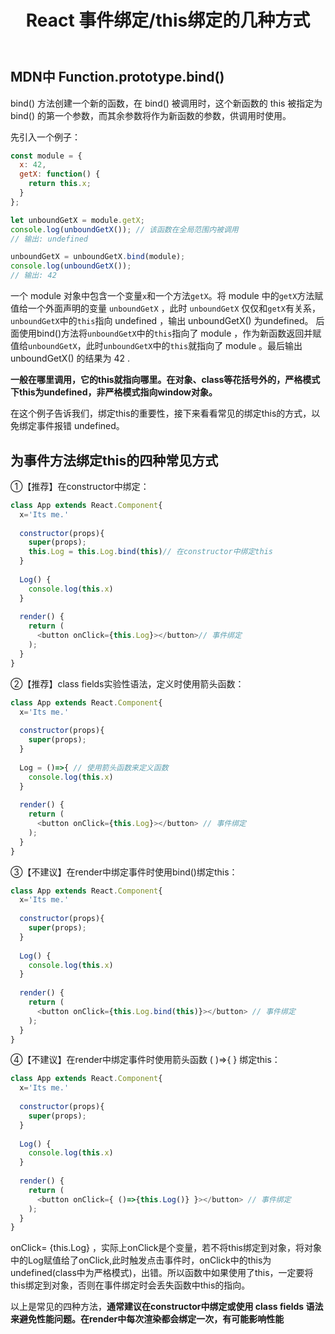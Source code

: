 ﻿---
slug: react-eventbind
title: React 事件绑定/this绑定的几种方式
authors: mcx
tags: [React, 大二]
---

## MDN中 Function.prototype.bind()
bind() 方法创建一个新的函数，在 bind() 被调用时，这个新函数的 this 被指定为 bind() 的第一个参数，而其余参数将作为新函数的参数，供调用时使用。

先引入一个例子：

```javascript
const module = {
  x: 42,
  getX: function() {
    return this.x;
  }
};

let unboundGetX = module.getX;
console.log(unboundGetX()); // 该函数在全局范围内被调用
// 输出: undefined

unboundGetX = unboundGetX.bind(module);
console.log(unboundGetX());
// 输出: 42
```

<!--truncate-->

一个 module 对象中包含一个变量`x`和一个方法`getX`。将 module 中的`getX`方法赋值给一个外面声明的变量 `unboundGetX` ，此时 `unboundGetX` 仅仅和`getX`有关系，`unboundGetX`中的`this`指向 undefined ，输出 unboundGetX() 为undefined。
后面使用bind()方法将`unboundGetX`中的`this`指向了 module ，作为新函数返回并赋值给`unboundGetX`，此时`unboundGetX`中的`this`就指向了 module 。最后输出 unboundGetX() 的结果为 42 .

**一般在哪里调用，它的this就指向哪里。在对象、class等花括号外的，严格模式下this为undefined，非严格模式指向window对象。**

在这个例子告诉我们，绑定this的重要性，接下来看看常见的绑定this的方式，以免绑定事件报错 undefined。

## 为事件方法绑定this的四种常见方式
①【推荐】在constructor中绑定：

```javascript
class App extends React.Component{
  x='Its me.'
 
  constructor(props){
    super(props);
    this.Log = this.Log.bind(this)// 在constructor中绑定this
  }
  
  Log() {
    console.log(this.x)
  }
  
  render() {
    return (
      <button onClick={this.Log}></button>// 事件绑定
    );
  }
}
```
②【推荐】class fields实验性语法，定义时使用箭头函数：
```javascript
class App extends React.Component{
  x='Its me.'
 
  constructor(props){
    super(props);
  }
  
  Log = ()=>{ // 使用箭头函数来定义函数
    console.log(this.x)
  }
  
  render() {
    return (
      <button onClick={this.Log}></button> // 事件绑定
    );
  }
}
```
③【不建议】在render中绑定事件时使用bind()绑定this：
```javascript
class App extends React.Component{
  x='Its me.'
 
  constructor(props){
    super(props);
  }
  
  Log() {
    console.log(this.x)
  }
  
  render() {
    return (
      <button onClick={this.Log.bind(this)}></button> // 事件绑定
    );
  }
}
```
④【不建议】在render中绑定事件时使用箭头函数 ( )=>{ } 绑定this：
```javascript
class App extends React.Component{
  x='Its me.'
 
  constructor(props){
    super(props);
  }
  
  Log() {
    console.log(this.x)
  }
  
  render() {
    return (
      <button onClick={ ()=>{this.Log()} }></button> // 事件绑定
    );
  }
}
```
onClick= {this.Log} ，实际上onClick是个变量，若不将this绑定到对象，将对象中的Log赋值给了onClick,此时触发点击事件时，onClick中的this为undefined(class中为严格模式)，出错。所以函数中如果使用了this，一定要将this绑定到对象，否则在事件绑定时会丢失函数中this的指向。

以上是常见的四种方法，**通常建议在constructor中绑定或使用 class fields 语法来避免性能问题。在render中每次渲染都会绑定一次，有可能影响性能**
